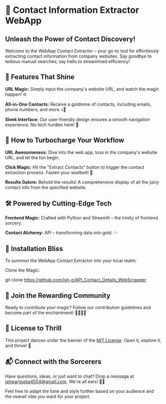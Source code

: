 # 🚀 Contact Information Extractor WebApp 

## Unleash the Power of Contact Discovery!

Welcome to the WebApp Contact Extractor – your go-to tool for effortlessly extracting contact information from company websites. Say goodbye to tedious manual searches; say hello to streamlined efficiency!

## 🌟 Features That Shine

**URL Magic:** Simply input the company's website URL, and watch the magic happen! 🌐

**All-in-One Contacts:** Receive a goldmine of contacts, including emails, phone numbers, and more. 📞📧

**Sleek Interface:** Our user-friendly design ensures a smooth navigation experience. No tech hurdles here! 🎨

## 🚀 How to Turbocharge Your Workflow

**URL Awesomeness:** Dive into the web app, toss in the company's website URL, and let the fun begin.

**Click Magic:** Hit the "Extract Contacts" button to trigger the contact extraction process. Fasten your seatbelt! 🚀

**Results Galore:** Behold the results! A comprehensive display of all the juicy contact info from the specified website.

## 🛠️ Powered by Cutting-Edge Tech

**Frontend Magic:** Crafted with Python and Streamlit – the trinity of frontend sorcery.


**Contact Alchemy:** API – transforming data into gold. ✨

## 🌈 Installation Bliss

To summon the WebApp Contact Extractor into your local realm:

Clone the Magic:

git clone https://github.com/ish-g/API_Contact_Details_WebScrapper

## 🤝 Join the Rewarding Community

Ready to contribute your magic? Follow our contribution guidelines and become part of the enchantment! 🧙‍♂️🧙‍♀️

## 📜 License to Thrill

This project dances under the banner of the [MIT License]('https://opensource.org/license/mit/). Open it, explore it, and thrive! 🎉

## 📬 Connect with the Sorcerers

Have questions, ideas, or just want to chat? Drop a message at [ishwargupta4554@gmail.com](). We're all ears! 🐰🎩

Feel free to adapt the tone and style further based on your audience and the overall vibe you want for your project.
